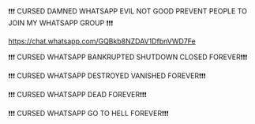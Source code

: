❗️❗️❗️ CURSED DAMNED WHATSAPP EVIL NOT GOOD PREVENT PEOPLE TO JOIN MY WHATSAPP GROUP ❗️❗️❗️

https://chat.whatsapp.com/GQBkb8NZDAV1DfbnVWD7Fe

❗️❗️❗️ CURSED WHATSAPP BANKRUPTED SHUTDOWN CLOSED FOREVER❗️❗️❗️

❗️❗️❗️ CURSED WHATSAPP DESTROYED VANISHED FOREVER❗️❗️❗️

❗️❗️❗️ CURSED WHATSAPP DEAD FOREVER❗️❗️❗️

❗️❗️❗️ CURSED WHATSAPP GO TO HELL FOREVER❗️❗️❗️

